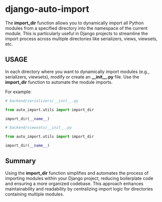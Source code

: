 # django-auto-import

The **import_dir** function allows you to dynamically import all Python modules from a specified directory into the namespace of the current module. This is particularly useful in Django projects to streamline the import process across multiple directories like serializers, views, viewsets, etc.

## USAGE

In each directory where you want to dynamically import modules (e.g., serializers, viewsets), modify or create an **\_\_init\_\_.py** file. Use the **import_dir** function to automate the module imports.

For example:

```python
# backend/serializers/__init__.py

from auto_import.utils import import_dir

import_dir(__name__)
```

```python
# backend/viewsets/__init__.py

from auto_import.utils import import_dir

import_dir(__name__)
```

## Summary

Using the **import_dir** function simplifies and automates the process of importing modules within your Django project, reducing boilerplate code and ensuring a more organized codebase. This approach enhances maintainability and readability by centralizing import logic for directories containing multiple modules.
